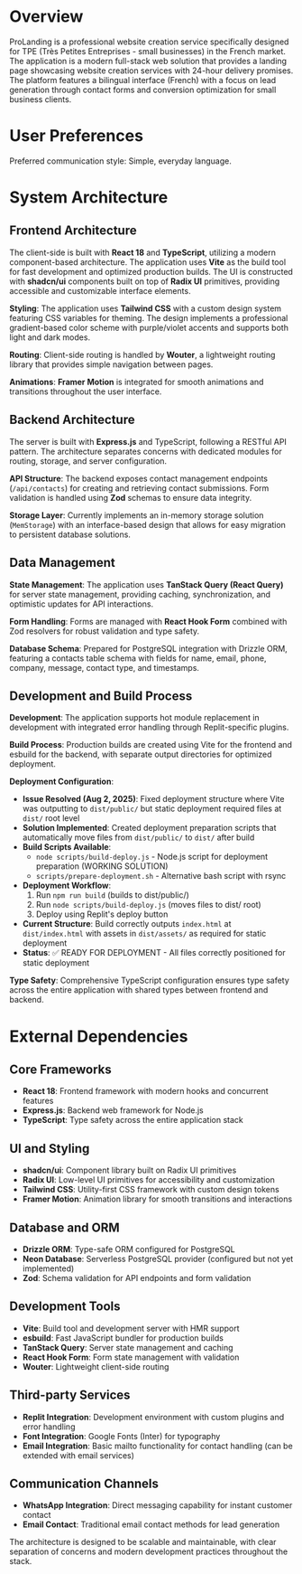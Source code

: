 # Overview

ProLanding is a professional website creation service specifically designed for TPE (Très Petites Entreprises - small businesses) in the French market. The application is a modern full-stack web solution that provides a landing page showcasing website creation services with 24-hour delivery promises. The platform features a bilingual interface (French) with a focus on lead generation through contact forms and conversion optimization for small business clients.

# User Preferences

Preferred communication style: Simple, everyday language.

# System Architecture

## Frontend Architecture
The client-side is built with **React 18** and **TypeScript**, utilizing a modern component-based architecture. The application uses **Vite** as the build tool for fast development and optimized production builds. The UI is constructed with **shadcn/ui** components built on top of **Radix UI** primitives, providing accessible and customizable interface elements.

**Styling**: The application uses **Tailwind CSS** with a custom design system featuring CSS variables for theming. The design implements a professional gradient-based color scheme with purple/violet accents and supports both light and dark modes.

**Routing**: Client-side routing is handled by **Wouter**, a lightweight routing library that provides simple navigation between pages.

**Animations**: **Framer Motion** is integrated for smooth animations and transitions throughout the user interface.

## Backend Architecture
The server is built with **Express.js** and TypeScript, following a RESTful API pattern. The architecture separates concerns with dedicated modules for routing, storage, and server configuration.

**API Structure**: The backend exposes contact management endpoints (`/api/contacts`) for creating and retrieving contact submissions. Form validation is handled using **Zod** schemas to ensure data integrity.

**Storage Layer**: Currently implements an in-memory storage solution (`MemStorage`) with an interface-based design that allows for easy migration to persistent database solutions.

## Data Management
**State Management**: The application uses **TanStack Query (React Query)** for server state management, providing caching, synchronization, and optimistic updates for API interactions.

**Form Handling**: Forms are managed with **React Hook Form** combined with Zod resolvers for robust validation and type safety.

**Database Schema**: Prepared for PostgreSQL integration with Drizzle ORM, featuring a contacts table schema with fields for name, email, phone, company, message, contact type, and timestamps.

## Development and Build Process
**Development**: The application supports hot module replacement in development with integrated error handling through Replit-specific plugins.

**Build Process**: Production builds are created using Vite for the frontend and esbuild for the backend, with separate output directories for optimized deployment.

**Deployment Configuration**: 
- **Issue Resolved (Aug 2, 2025)**: Fixed deployment structure where Vite was outputting to `dist/public/` but static deployment required files at `dist/` root level
- **Solution Implemented**: Created deployment preparation scripts that automatically move files from `dist/public/` to `dist/` after build
- **Build Scripts Available**: 
  - `node scripts/build-deploy.js` - Node.js script for deployment preparation (WORKING SOLUTION)
  - `scripts/prepare-deployment.sh` - Alternative bash script with rsync
- **Deployment Workflow**:
  1. Run `npm run build` (builds to dist/public/)
  2. Run `node scripts/build-deploy.js` (moves files to dist/ root)
  3. Deploy using Replit's deploy button
- **Current Structure**: Build correctly outputs `index.html` at `dist/index.html` with assets in `dist/assets/` as required for static deployment
- **Status**: ✅ READY FOR DEPLOYMENT - All files correctly positioned for static deployment

**Type Safety**: Comprehensive TypeScript configuration ensures type safety across the entire application with shared types between frontend and backend.

# External Dependencies

## Core Frameworks
- **React 18**: Frontend framework with modern hooks and concurrent features
- **Express.js**: Backend web framework for Node.js
- **TypeScript**: Type safety across the entire application stack

## UI and Styling
- **shadcn/ui**: Component library built on Radix UI primitives
- **Radix UI**: Low-level UI primitives for accessibility and customization
- **Tailwind CSS**: Utility-first CSS framework with custom design tokens
- **Framer Motion**: Animation library for smooth transitions and interactions

## Database and ORM
- **Drizzle ORM**: Type-safe ORM configured for PostgreSQL
- **Neon Database**: Serverless PostgreSQL provider (configured but not yet implemented)
- **Zod**: Schema validation for API endpoints and form validation

## Development Tools
- **Vite**: Build tool and development server with HMR support
- **esbuild**: Fast JavaScript bundler for production builds
- **TanStack Query**: Server state management and caching
- **React Hook Form**: Form state management with validation
- **Wouter**: Lightweight client-side routing

## Third-party Services
- **Replit Integration**: Development environment with custom plugins and error handling
- **Font Integration**: Google Fonts (Inter) for typography
- **Email Integration**: Basic mailto functionality for contact handling (can be extended with email services)

## Communication Channels
- **WhatsApp Integration**: Direct messaging capability for instant customer contact
- **Email Contact**: Traditional email contact methods for lead generation

The architecture is designed to be scalable and maintainable, with clear separation of concerns and modern development practices throughout the stack.